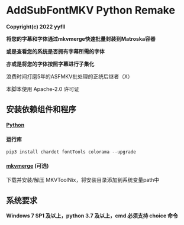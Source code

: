 # AddSubFontMKV Python Remake
**Copyright(c) 2022 yyfll**

**将您的字幕和字体通过mkvmerge快速批量封装到Matroska容器**

**或是查看您的系统是否拥有字幕所需的字体**

**亦或是将您的字体按照字幕进行子集化**

浪费时间打磨5年的ASFMKV批处理的正统后继者（X）

本脚本使用 Apache-2.0 许可证
## 安装依赖组件和程序
#### [Python](https://www.python.org/downloads/windows/)
#### 运行库

`pip3 install chardet fontTools colorama --upgrade`
#### [mkvmerge](https://mkvtoolnix.download/) (可选)

下载并安装/解压 MKVToolNix，将安装目录添加到系统变量path中
## 系统要求
**Windows 7 SP1 及以上，python 3.7 及以上，cmd 必须支持 choice 命令**
